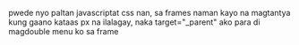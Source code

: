 pwede nyo paltan javascriptat css nan, sa frames naman kayo na magtantya kung gaano kataas px na ilalagay, naka target="_parent" ako para di magdouble menu ko sa frame
